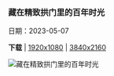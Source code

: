 ### 藏在精致拱门里的百年时光

日期：2023-05-07

**下载**  |  [1920x1080](https://cn.bing.com/th?id=OHR.TheChaps_ZH-CN5966508162_1920x1080.jpg)  |  [3840x2160](https://cn.bing.com/th?id=OHR.TheChaps_ZH-CN5966508162_UHD.jpg)

![藏在精致拱门里的百年时光](https://cn.bing.com/th?id=OHR.TheChaps_ZH-CN5966508162_1920x1080.jpg "精致拱门，拱门国家公园，犹他州 (© Mark Brodkin Photography/Getty Images)")

